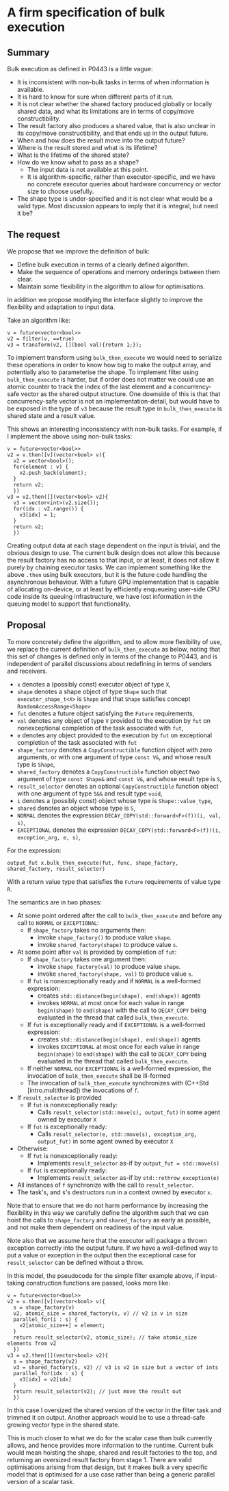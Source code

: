 # A firm specification of bulk execution

## Summary
Bulk execution as defined in P0443 is a little vague:
* It is inconsistent with non-bulk tasks in terms of when information is available.
* It is hard to know for sure when different parts of it run.
* It is not clear whether the shared factory produced globally or locally shared data, and what its limitations are in terms of copy/move constructibility.
* The result factory also produces a shared value, that is also unclear in its copy/move constructibility, and that ends up in the output future.
* When and how does the result move into the output future?
* Where is the result stored and what is its lifetime?
* What is the lifetime of the shared state?
* How do we know what to pass as a shape?
  * The input data is not available at this point.
  * It is algorithm-specific, rather than executor-specific, and we have no concrete executor queries about hardware concurrency or vector size to choose usefully.
* The shape type is under-specified and it is not clear what would be a valid type. Most discussion appears to imply that it is integral, but need it be?

## The request
We propose that we improve the definition of bulk:
* Define bulk execution in terms of a clearly defined algorithm.
* Make the sequence of operations and memory orderings between them clear.
* Maintain some flexibility in the algorithm to allow for optimisations.

In addition we propose modifying the interface slightly to improve the flexibility and adaptation to input data.

Take an algorithm like:
```
v = future<vector<bool>>
v2 = filter(v, ==true)
v3 = transform(v2, [](bool val){return 1;});
```

To implement transform using `bulk_then_execute` we would need to serialize these operations in order to know how big to make the output array, and potentially also to parameterise the shape.
To implement filter using `bulk_then_execute` is harder, but if order does not matter we could use an atomic counter to track the index of the last element and a concurrency-safe vector as the shared output structure.
One downside of this is that that concurrency-safe vector is not an implementation-detail, but would have to be exposed in the type of `v3` because the result type in `bulk_then_execute` is shared state and a result value.

This shows an interesting inconsistency with non-bulk tasks. For example, if I implement the above using non-bulk tasks:
```
v = future<vector<bool>>
v2 = v.then([v](vector<bool> v){
  v2 = vector<bool>();
  for(element : v) {
    v2.push_back(element);
  }
  return v2;
  })
v3 = v2.then([](vector<bool> v2){
  v3 = vector<int>(v2.size());
  for(idx : v2.range()) {
    v3[idx] = 1;
  }
  return v2;
  })
```

Creating output data at each stage dependent on the input is trivial, and the obvious design to use. The current bulk design does not allow this because the result factory has no access to that input, or at least, it does not allow it purely by chaining executor tasks. We can implement something like the above `.then` using bulk executors, but it is the future code handling the asynchronous behaviour. With a future GPU implementation that is capable of allocating on-device, or at least by efficiently enqueueing user-side CPU code inside its queuing infrastructure, we have lost information in the queuing model to support that functionality.

## Proposal
To more concretely define the algorithm, and to allow more flexibility of use, we replace the current definition of `bulk_then_execute` as below, noting that this set of changes is defined only in terms of the change to P0443, and is independent of parallel discussions about redefining in terms of senders and receivers.

 * `x` denotes a (possibly const) executor object of type `X`,
 * `shape` denotes a shape object of type `Shape` such that `executor_shape_t<X>` is `Shape` and that `Shape` satisfies concept `RandomAccessRange<Shape>`
 * `fut` denotes a future object satisfying the `Future` requirements,
 * `val` denotes any object of type `V` provided to the execution by `fut` on nonexceptional completion of the task associated with `fut`,
 * `e` denotes any object provided to the execution by `fut` on exceptional completion of the task associated with `fut`
 * `shape_factory` denotes a `CopyConstructible` function object with zero arguments, or with one argument of type `const V&`, and whose result type is `Shape`,
 * `shared_factory` denotes a `CopyConstructible` function object two argument of type `const Shape&` and `const V&`, and whose result type is `S`,
 * `result_selector` denotes an optional `CopyConstructible` function object with one argument of type `S&&` and result type `void`,
 * `i` denotes a (possibly const) object whose type is `Shape::value_type`,
 * `shared` denotes an object whose type is `S`,
 * `NORMAL` denotes the expression `DECAY_COPY(std::forward<F>(f))(i, val, s)`,
 * `EXCEPTIONAL` denotes the expression `DECAY_COPY(std::forward<F>(f))(i, exception_arg, e, s)`,

For the expression:
```
output_fut x.bulk_then_execute(fut, func, shape_factory, shared_factory, result_selector)
```

With a return value type that satisfies the `Future` requirements of value type `R`.

The semantics are in two phases:
 * At some point ordered after the call to `bulk_then_execute` and before any call to `NORMAL` or `EXCEPTIONAL`:
   * If `shape_factory` takes no arguments then:
     * invoke `shape_factory()` to produce value `shape`.
     * invoke `shared_factory(shape)` to produce value `s`.
 * At some point after `val` is provided by completion of `fut`:
   * If `shape_factory` takes one argument then:
     * invoke `shape_factory(val)` to produce value `shape`.
     * invoke `shared_factory(shape, val)` to produce value `s`.
   * If `fut` is nonexceptionally ready and if `NORMAL` is a well-formed expression:
     * creates `std::distance(begin(shape), end(shape))` agents
     * invokes `NORMAL` at most once for each value in range `begin(shape)` to `end(shape)` with the call to `DECAY_COPY` being evaluated in the thread that called `bulk_then_execute`.
   * If `fut` is exceptionally ready and if `EXCEPTIONAL` is a well-formed expression:
     * creates `std::distance(begin(shape), end(shape))` agents
     * invokes `EXCEPTIONAL` at most once for each value in range `begin(shape)` to `end(shape)` with the call to `DECAY_COPY` being evaluated in the thread that called `bulk_then_execute`.
   * If neither `NORMAL` nor `EXCEPTIONAL` is a well-formed expression, the invocation of `bulk_then_execute` shall be ill-formed
   * The invocation of `bulk_then_execute` synchronizes with (C++Std [intro.multithread]) the invocations of `f`.
 * If `result_selector` is provided
   * If `fut` is nonexceptionally ready:
     * Calls `result_selector(std::move(s), output_fut)` in some agent owned by executor `X`   
   * If `fut` is exceptionally ready:
     * Calls `result_selector(e, std::move(s), exception_arg, output_fut)` in some agent owned by executor `X`
 * Otherwise:
   * If `fut` is nonexceptionally ready:
     * Implements `result_selector` as-if by `output_fut = std::move(s)`
   * If `fut` is exceptionally ready:
     * Implements `result_selector` as-if by `std::rethrow_exception(e)`
 * All instances of `f` synchronize with the call to `result_selector`.
 * The task's, and s's destructors run in a context owned by executor `x`.

Note that to ensure that we do not harm performance by increasing the flexibility in this way we carefully define the algorithm such that we can hoist the calls to `shape_factory` and `shared_factory` as early as possible, and not make them dependent on readiness of the input value.

Note also that we assume here that the executor will package a thrown exception correctly into the output future. If we have a well-defined way to put a value or exception in the output then the exceptional case for `result_selector` can be defined without a throw.

In this model, the pseudocode for the simple filter example above, if input-taking construction functions are passed, looks more like:
```
v = future<vector<bool>>
v2 = v.then([v](vector<bool> v){
  s = shape_factory(v)
  v2, atomic_size = shared_factory(s, v) // v2 is v in size
  parallel_for(i : s) {
    v2[atomic_size++] = element;
  }
  return result_selector(v2, atomic_size); // take atomic_size elements from v2
  })
v3 = v2.then([](vector<bool> v2){
  s = shape_factory(v2)
  v3 = shared_factory(s, v2) // v3 is v2 in size but a vector of ints
  parallel_for(idx : s) {
    v3[idx] = v2[idx]
  }
  return result_selector(v2); // just move the result out
  })
```

In this case I oversized the shared version of the vector in the filter task and trimmed it on output. Another approach would be to use a thread-safe growing vector type in the shared state.

This is much closer to what we do for the scalar case than bulk currently allows, and hence provides more information to the runtime. Current bulk would mean hoisting the shape, shared and result factories to the top, and returning an oversized result factory from stage 1. There are valid optimisations arising from that design, but it makes bulk a very specific model that is optimised for a use case rather than being a generic parallel version of a scalar task.
